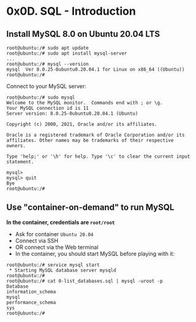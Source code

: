 # 0x0D. SQL - Introduction

## Install MySQL 8.0 on Ubuntu 20.04 LTS
~~~~
root@ubuntu:/# sudo apt update
root@ubuntu:/# sudo apt install mysql-server
...
root@ubuntu:/# mysql --version
mysql  Ver 8.0.25-0ubuntu0.20.04.1 for Linux on x86_64 ((Ubuntu))
root@ubuntu:/# 
~~~~
Connect to your MySQL server:
~~~~
root@ubuntu:/# sudo mysql
Welcome to the MySQL monitor.  Commands end with ; or \g.
Your MySQL connection id is 11
Server version: 8.0.25-0ubuntu0.20.04.1 (Ubuntu)

Copyright (c) 2000, 2021, Oracle and/or its affiliates.

Oracle is a registered trademark of Oracle Corporation and/or its
affiliates. Other names may be trademarks of their respective
owners.

Type 'help;' or '\h' for help. Type '\c' to clear the current input statement.

mysql>
mysql> quit
Bye
root@ubuntu:/#
~~~~

## Use "container-on-demand" to run MySQL
**In the container, credentials are `root/root`**
* Ask for container `Ubuntu 20.04`
* Connect via SSH
* OR connect via the Web terminal
* In the container, you should start MySQL before playing with it:
~~~~
root@ubuntu:/# service mysql start
 * Starting MySQL database server mysqld
root@ubuntu:/# 
root@ubuntu:/# cat 0-list_databases.sql | mysql -uroot -p
Database
information_schema
mysql
performance_schema
sys
root@ubuntu:/# 
~~~~
